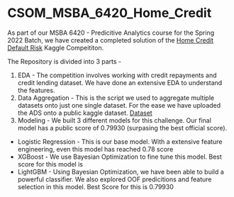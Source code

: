# CSOM_MSBA_6420_Home_Credit
As part of our MSBA 6420 - Predicitive Analytics course for the Spring 2022 Batch, we have created a completed solution of the [Home Credit Default Risk](https://www.kaggle.com/c/home-credit-default-risk) Kaggle Compeititon.

The Repository is divided into 3 parts -  
1.  EDA - The competition involves working with credit repayments and credit lending dataset. We have done an extensive EDA to understand the features.
2.  Data Aggregation - This is the script we used to aggregate multiple datasets onto just one single dataset. For the ease we have uploaded the ADS onto a public kaggle dataset. [Dataset](https://www.kaggle.com/datasets/manishcjain/msba-6420-predictive-analytics-project)
3.  Modeling - We built 3 different models for this challenge. Our final model has a public score of 0.79930 (surpasing the best official score).
  * Logistic Regression - This is our base model. With a extensive feature engineering, even this model has reached 0.78 score
  * XGBoost - We use Bayesian Optimization to fine tune this model. Best score for this model is 
  * LightGBM - Using Bayesian Optimization, we have been able to build a powerful classifier. We also explored OOF predicitions and feature selection in this model. Best Score for this is 0.79930



